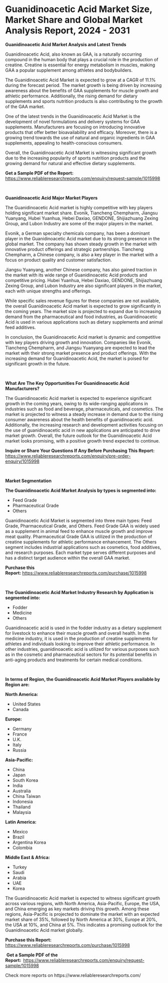 <p><h1>Guanidinoacetic Acid Market Size, Market Share and Global Market Analysis Report, 2024 - 2031</h1></p><p><strong>Guanidinoacetic Acid Market Analysis and Latest Trends</strong></p>
<p><p>Guanidinoacetic Acid, also known as GAA, is a naturally occurring compound in the human body that plays a crucial role in the production of creatine. Creatine is essential for energy metabolism in muscles, making GAA a popular supplement among athletes and bodybuilders.</p><p>The Guanidinoacetic Acid Market is expected to grow at a CAGR of 11.1% during the forecast period. The market growth is being driven by increasing awareness about the benefits of GAA supplements for muscle growth and athletic performance. Additionally, the rising demand for dietary supplements and sports nutrition products is also contributing to the growth of the GAA market.</p><p>One of the latest trends in the Guanidinoacetic Acid Market is the development of novel formulations and delivery systems for GAA supplements. Manufacturers are focusing on introducing innovative products that offer better bioavailability and efficacy. Moreover, there is a growing trend towards the use of natural and organic ingredients in GAA supplements, appealing to health-conscious consumers.</p><p>Overall, the Guanidinoacetic Acid Market is witnessing significant growth due to the increasing popularity of sports nutrition products and the growing demand for natural and effective dietary supplements.</p></p>
<p><strong>Get a Sample PDF of the Report:&nbsp;</strong> <a href="https://www.reliableresearchreports.com/enquiry/request-sample/1015998">https://www.reliableresearchreports.com/enquiry/request-sample/1015998</a></p>
<p>&nbsp;</p>
<p><strong>Guanidinoacetic Acid Major Market Players</strong></p>
<p><p>The Guanidinoacetic Acid market is highly competitive with key players holding significant market share. Evonik, Tiancheng Chempharm, Jiangsu Yuanyang, Hubei Yuanhua, Hebei Daxiao, GENDONE, Shijiazhuang Zexing Group, and Lubon Industry are some of the major players in the market.</p><p>Evonik, a German specialty chemicals company, has been a dominant player in the Guanidinoacetic Acid market due to its strong presence in the global market. The company has shown steady growth in the market with innovative product offerings and strategic partnerships. Tiancheng Chempharm, a Chinese company, is also a key player in the market with a focus on product quality and customer satisfaction. </p><p>Jiangsu Yuanyang, another Chinese company, has also gained traction in the market with its wide range of Guanidinoacetic Acid products and competitive pricing. Hubei Yuanhua, Hebei Daxiao, GENDONE, Shijiazhuang Zexing Group, and Lubon Industry are also significant players in the market, each with unique strengths and offerings.</p><p>While specific sales revenue figures for these companies are not available, the overall Guanidinoacetic Acid market is expected to grow significantly in the coming years. The market size is projected to expand due to increasing demand from the pharmaceutical and food industries, as Guanidinoacetic Acid is used in various applications such as dietary supplements and animal feed additives.</p><p>In conclusion, the Guanidinoacetic Acid market is dynamic and competitive with key players driving growth and innovation. Companies like Evonik, Tiancheng Chempharm, and Jiangsu Yuanyang are expected to lead the market with their strong market presence and product offerings. With the increasing demand for Guanidinoacetic Acid, the market is poised for significant growth in the future.</p></p>
<p>&nbsp;</p>
<p><strong>What Are The Key Opportunities For Guanidinoacetic Acid Manufacturers?</strong></p>
<p><p>The Guanidinoacetic Acid market is expected to experience significant growth in the coming years, owing to its wide-ranging applications in industries such as food and beverage, pharmaceuticals, and cosmetics. The market is projected to witness a steady increase in demand due to the rising consumer awareness about the health benefits of guanidinoacetic acid. Additionally, the increasing research and development activities focusing on the use of guanidinoacetic acid in new applications are anticipated to drive market growth. Overall, the future outlook for the Guanidinoacetic Acid market looks promising, with a positive growth trend expected to continue.</p></p>
<p><strong>Inquire or Share Your Questions If Any Before Purchasing This Report:</strong> <a href="https://www.reliableresearchreports.com/enquiry/pre-order-enquiry/1015998">https://www.reliableresearchreports.com/enquiry/pre-order-enquiry/1015998</a></p>
<p>&nbsp;</p>
<p><strong>Market Segmentation</strong></p>
<p><strong>The Guanidinoacetic Acid Market Analysis by types is segmented into:</strong></p>
<p><ul><li>Feed Grade</li><li>Pharmaceutical Grade</li><li>Others</li></ul></p>
<p><p>Guanidinoacetic Acid Market is segmented into three main types: Feed Grade, Pharmaceutical Grade, and Others. Feed Grade GAA is widely used as a supplement in animal feed to enhance muscle growth and improve meat quality. Pharmaceutical Grade GAA is utilized in the production of creatine supplements for athletic performance enhancement. The Others segment includes industrial applications such as cosmetics, food additives, and research purposes. Each market type serves different purposes and has a distinct target audience within the overall GAA market.</p></p>
<p><strong>Purchase this Report:&nbsp;</strong><a href="https://www.reliableresearchreports.com/purchase/1015998">https://www.reliableresearchreports.com/purchase/1015998</a></p>
<p>&nbsp;</p>
<p><strong>The Guanidinoacetic Acid Market Industry Research by Application is segmented into:</strong></p>
<p><ul><li>Fodder</li><li>Medicine</li><li>Others</li></ul></p>
<p><p>Guanidinoacetic acid is used in the fodder industry as a dietary supplement for livestock to enhance their muscle growth and overall health. In the medicine industry, it is used in the production of creatine supplements for athletes and individuals looking to improve their athletic performance. In other industries, guanidinoacetic acid is utilized for various purposes such as in the cosmetic and pharmaceutical sectors for its potential benefits in anti-aging products and treatments for certain medical conditions.</p></p>
<p>&nbsp;</p>
<p><strong>In terms of Region, the Guanidinoacetic Acid Market Players available by Region are:</strong></p>
<p>
    <p> <strong> North America: </strong>
        <ul>
            <li>United States</li>
            <li>Canada</li>
        </ul>
        </p> 
    <p> <strong> Europe: </strong>
        <ul>
            <li>Germany</li>
            <li>France</li>
            <li>U.K.</li>
            <li>Italy</li>
            <li>Russia</li>
        </ul>
        </p> 
    <p> <strong> Asia-Pacific: </strong>
        <ul>
            <li>China</li>
            <li>Japan</li>
            <li>South Korea</li>
            <li>India</li>
            <li>Australia</li>
            <li>China Taiwan</li>
            <li>Indonesia</li>
            <li>Thailand</li>
            <li>Malaysia</li>
        </ul>
        </p> 
    <p> <strong> Latin America: </strong>
        <ul>
            <li>Mexico</li>
            <li>Brazil</li>
            <li>Argentina Korea</li>
            <li>Colombia</li>
        </ul>
        </p> 
    <p> <strong> Middle East & Africa: </strong>
        <ul>
            <li>Turkey</li>
            <li>Saudi</li>
            <li>Arabia</li>
            <li>UAE</li>
            <li>Korea</li>
        </ul>
    </p>
    </p>
<p><p>The Guanidinoacetic Acid market is expected to witness significant growth across various regions, with North America, Asia-Pacific, Europe, the USA, and China emerging as key markets driving this growth. Among these regions, Asia-Pacific is projected to dominate the market with an expected market share of 35%, followed by North America at 30%, Europe at 20%, the USA at 10%, and China at 5%. This indicates a promising outlook for the Guanidinoacetic Acid market globally.</p></p>
<p><strong>Purchase this Report: </strong><a href="https://www.reliableresearchreports.com/purchase/1015998">https://www.reliableresearchreports.com/purchase/1015998</a></p>
<p>&nbsp;<strong>Get a Sample PDF of the Report:&nbsp;&nbsp;</strong><a href="https://www.reliableresearchreports.com/enquiry/request-sample/1015998">https://www.reliableresearchreports.com/enquiry/request-sample/1015998</a></p>
<p><strong></strong></p>
<p>Check more reports on https://www.reliableresearchreports.com/</p>